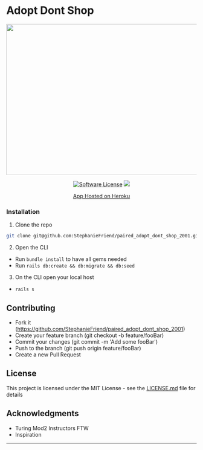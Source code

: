 # Adopt Dont Shop

<p align="center">
  <img width="600" height="400" src="https://cdn.shopify.com/s/files/1/2727/4582/products/product-image-652197370_1024x1024.jpg?v=1571709483">
</p>

<p align="center">
<a href="LICENSE"><img alt="Software License" src="https://img.shields.io/badge/license-MIT-brightgreen.svg?style=flat-square"></a>
  <a href="https://codeclimate.com/github/tylertomlinson/Enigma/maintainability"><img src="https://api.codeclimate.com/v1/badges/8202f4f70c28f421c71d/maintainability" /></a>
</p>

<p align="center">
  <a href="https://adopt-dont-shop-paired-tt-sf.herokuapp.com">App Hosted on Heroku</a>
 </p>


### Installation

1. Clone the repo
```sh
git clone git@github.com:StephanieFriend/paired_adopt_dont_shop_2001.git
```
2. Open the CLI 
  - Run ```bundle install``` to have all gems needed 
  - Run ```rails db:create && db:migrate && db:seed```
  
3. On the CLI open your local host 
  - ```rails s```

## Contributing
- Fork it (https://github.com/StephanieFriend/paired_adopt_dont_shop_2001)
- Create your feature branch (git checkout -b feature/fooBar)
- Commit your changes (git commit -m 'Add some fooBar')
- Push to the branch (git push origin feature/fooBar)
- Create a new Pull Request

## License
This project is licensed under the MIT License - see the [LICENSE.md](LICENSE) file for details

## Acknowledgments

* Turing Mod2 Instructors FTW
* Inspiration

______________________________________________________________________________________________________________________________
